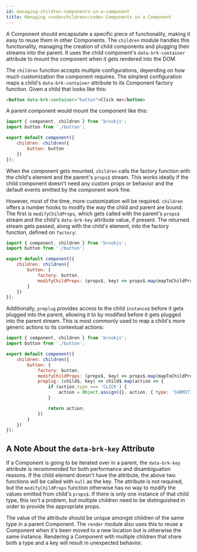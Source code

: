 ```yaml
---
id: managing-children-components-in-a-component
title: Managing <code>children</code> Components in a Component
---
```


A Component should encapsulate a specific piece of functionality, making it easy to reuse them in other Components. The `children` module handles this functionality, managing the creation of child components and plugging their streams into the parent. It uses the child component's `data-brk-container` attribute to mount the component when it gets rendered into the DOM.

The `children` function accepts multiple configurations, depending on how much customization the component requires. The simplest configuration maps a child's `data-brk-container` attribute to its Component factory function. Given a child that looks like this:

```html
<button data-brk-container="button">Click me</button>
```

A parent component would mount the component like this:

```js
import { component, children } from 'brookjs';
import button from './button';

export default component({
    children: children({
        button: button
    })
});
```

When the component gets mounted, `children` calls the factory function with the child's element and the parent's `props$` stream. This works ideally if the child component doesn't need any custom props or behavior and the default events emitted by the component work fine.

However, most of the time, more customization will be required. `children` offers a number hooks to modify the way the child and parent are bound. The first is `modifyChildProps`, which gets called with the parent's `props$` stream and the child's `data-brk-key` attribute value, if present. The returned stream gets passed, along with the child's element, into the factory function, defined on `factory`:

```js
import { component, children } from 'brookjs';
import button from './button';

export default component({
    children: children({
        button: {
            factory: button,
            modifyChildProps: (props$, key) => props$.map(mapToChildProps)
        }
    })
});
```

Additionally, `preplug` provides access to the child `instance$` before it gets plugged into the parent, allowing it to by modified before it gets plugged into the parent stream. This is most commonly used to map a child's more generic actions to its contextual actions:

```js
import { component, children } from 'brookjs';
import button from './button';

export default component({
    children: children({
        button: {
            factory: button,
            modifyChildProps: (props$, key) => props$.map(mapToChildProps),
            preplug: (child$, key) => child$.map(action => {
                if (action.type === 'CLICK') {
                    action = Object.assign({}, action, { type: 'SUBMIT_CLICK'});
                }

                return action;
            })
        }
    })
});
```

## A Note About the `data-brk-key` Attribute

If a Component is going to be iterated over in a parent, the `data-brk-key` attribute is recommended for both performance and disambiguation reasons. If the child element doesn't have the attribute, the above two functions will be called with `null` as the key. The attribute is not required, but the `modifyChildProps` function otherwise has no way to modify the values emitted from child's `props$`. If there is only one instance of that child type, this isn't a problem, but multiple children need to be distinguished in order to provide the appropriate props.

The value of the attribute should be unique amongst children of the same type in a parent Component. The `render` module also uses this to reuse a Component when it's been moved to a new location but is otherwise the same instance. Rendering a Component with multiple children that share both a type and a key will result in unexpected behavior.
